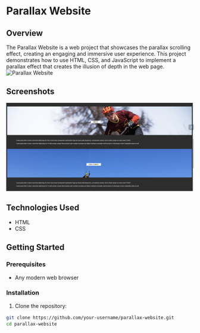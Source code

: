 # Parallax Website

## Overview
The Parallax Website is a web project that showcases the parallax scrolling effect, creating an engaging and immersive user experience. This project demonstrates how to use HTML, CSS, and JavaScript to implement a parallax effect that creates the illusion of depth in the web page.
![Parallax Website](./assets/image_2.png?raw=true "Parallax Website")

## Screenshots

![Parallax Website](./assets/image_1.png?raw=true "Parallax Website")

## Technologies Used

- HTML
- CSS

## Getting Started

### Prerequisites

- Any modern web browser

### Installation

1. Clone the repository:

```bash
git clone https://github.com/your-username/parallax-website.git
cd parallax-website
